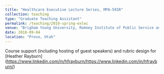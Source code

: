 ```yaml
---
title: "Healthcare Executive Lecture Series, MPA-591R"
collection: teaching
type: "Graduate Teaching Assistant"
permalink: /teaching/2019-spring-exlec
venue: "Brigham Young University, Romney Institute of Public Service and Ethics"
date: 2018-09-04
location: "Provo, Utah"
---
```

Course support (including hosting of guest speakers) and rubric design for [Heather Rayburn] (https://www.linkedin.com/in/hfrayburn/https://www.linkedin.com/in/hfrayburn/)
